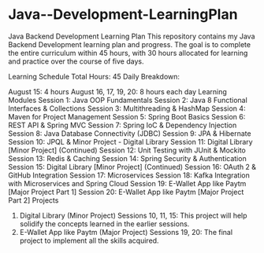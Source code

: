 # Java--Development-LearningPlan

Java Backend Development Learning Plan
This repository contains my Java Backend Development learning plan and progress. The goal is to complete the entire curriculum within 45 hours, with 30 hours allocated for learning and practice over the course of five days.

Learning Schedule
Total Hours: 45
Daily Breakdown:

August 15: 4 hours
August 16, 17, 19, 20: 8 hours each day
Learning Modules
Session 1: Java OOP Fundamentals
Session 2: Java 8 Functional Interfaces & Collections
Session 3: Multithreading & HashMap
Session 4: Maven for Project Management
Session 5: Spring Boot Basics
Session 6: REST API & Spring MVC
Session 7: Spring IoC & Dependency Injection
Session 8: Java Database Connectivity (JDBC)
Session 9: JPA & Hibernate
Session 10: JPQL & Minor Project - Digital Library
Session 11: Digital Library [Minor Project] (Continued)
Session 12: Unit Testing with JUnit & Mockito
Session 13: Redis & Caching
Session 14: Spring Security & Authentication
Session 15: Digital Library [Minor Project] (Continued)
Session 16: OAuth 2 & GitHub Integration
Session 17: Microservices
Session 18: Kafka Integration with Microservices and Spring Cloud
Session 19: E-Wallet App like Paytm [Major Project Part 1]
Session 20: E-Wallet App like Paytm [Major Project Part 2]
Projects
1. Digital Library (Minor Project)
Sessions 10, 11, 15: This project will help solidify the concepts learned in the earlier sessions.
2. E-Wallet App like Paytm (Major Project)
Sessions 19, 20: The final project to implement all the skills acquired.
